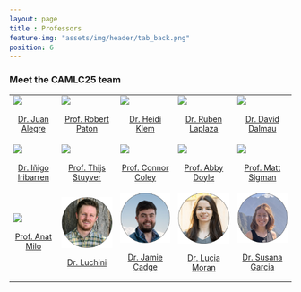 ```yaml
--- 
layout: page
title : Professors
feature-img: "assets/img/header/tab_back.png"
position: 6
---
```


### Meet the CAMLC25 team

<html>
<head>
<style>
#customers {
  border-collapse: collapse;
  width: 100%;
}

#customers td, #customers th {
  border: 0px solid #ddd;
  line-height: 1.5;
}

</style>
</head>
<body>

<table id="customers">
  <tr>
    <td>
      <a href="https://thealegregroup.com/">
        <img src="../assets/img/people/juan.png" width="200">
        <br><p style="text-align: center;">Dr. Juan Alegre</p>
      </a>
    </td>
    <td>
      <a href="https://patonlab.com/">
        <img src="../assets/img/people/rob.png" width="200">
        <br><p style="text-align: center;">Prof. Robert Paton</p>
      </a>
    </td>
    <td>
      <a href="https://klem-research-group.github.io/">
        <img src="../assets/img/people/heidi.png" width="200">
        <br><p style="text-align: center;">Dr. Heidi Klem</p>
      </a>
    </td>
    <td>
      <a href="https://rlaplaza.github.io/">
        <img src="../assets/img/people/ruben.png" width="200">
        <br><p style="text-align: center;">Dr. Ruben Laplaza</p>
      </a>
    </td>
    <td>
      <a href="https://github.com/ddgunizar">
        <img src="../assets/img/people/david.png" width="200">
        <br><p style="text-align: center;">Dr. David Dalmau</p>
      </a>
    </td>
  </tr>
  <tr>
    <td>
      <a href="https://iribirii.github.io">
        <img src="../assets/img/people/inigo.png" width="200">
        <br><p style="text-align: center;">Dr. Iñigo Iribarren</p>
      </a>
    </td>
    <td>
      <a href="https://thijsstuyver.com/">
        <img src="../assets/img/people/thijs.png" width="200">
        <br><p style="text-align: center;">Prof. Thijs Stuyver</p>
      </a>
    </td>
    <td>
      <a href="https://coley.mit.edu/">
        <img src="../assets/img/people/coley.png" width="200">
        <br><p style="text-align: center;">Prof. Connor Coley</p>
      </a>
    </td>
    <td>
      <a href="https://doyle.chem.ucla.edu/">
        <img src="../assets/img/people/doyle.png" width="200">
        <br><p style="text-align: center;">Prof. Abby Doyle</p>
      </a>
    </td>
    <td>
      <a href="https://www.sigmanlab.com/">
        <img src="../assets/img/people/sigman.png" width="200">
        <br><p style="text-align: center;">Prof. Matt Sigman</p>
      </a>
    </td>
  <tr>
  </tr>
    <td>
      <a href="https://anatmilo.com/">
        <img src="../assets/img/people/milo.png" width="200">
        <br><p style="text-align: center;">Prof. Anat Milo</p>
      </a>
    </td>
    <td>
      <a href="https://www.linkedin.com/in/guilianluchini/">
        <img src="../assets/img/people/luchini.png" width="200">
        <br><p style="text-align: center;">Dr. Luchini</p>
      </a>
    </td>
    <td>
      <a href="https://www.linkedin.com/in/jcadge/">
        <img src="../assets/img/people/cadge.png" width="200">
        <br><p style="text-align: center;">Dr. Jamie Cadge</p>
      </a>
    </td>
    <td>
      <a href="https://scholar.google.com/citations?user=-JMqeO0AAAAJ&hl=es">
        <img src="../assets/img/people/moran.png" width="200">
        <br><p style="text-align: center;">Dr. Lucia Moran</p>
      </a>
    </td>
    <td>
      <a href="https://scholar.google.com/citations?user=zsWx9ycAAAAJ&hl=es">
        <img src="../assets/img/people/garcia.png" width="200">
        <br><p style="text-align: center;">Dr. Susana Garcia</p>
      </a>
    </td>
  </tr>
</table>

</body>
</html>


